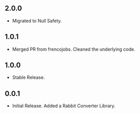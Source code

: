 ## 2.0.0
* Migrated to Null Safety.

## 1.0.1
* Merged PR from frencojobs. Cleaned the underlying code.

## 1.0.0

* Stable Release.

## 0.0.1

* Initial Release. Added a Rabbit Converter Library.
